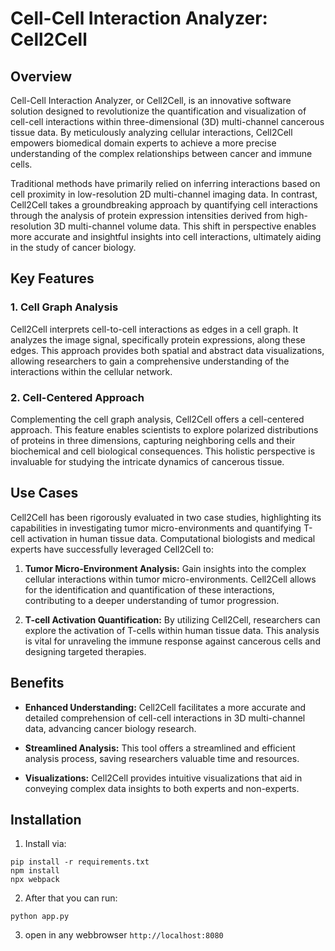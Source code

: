 # Cell-Cell Interaction Analyzer: Cell2Cell

## Overview

Cell-Cell Interaction Analyzer, or Cell2Cell, is an innovative software solution designed to revolutionize the quantification and visualization of cell-cell interactions within three-dimensional (3D) multi-channel cancerous tissue data. By meticulously analyzing cellular interactions, Cell2Cell empowers biomedical domain experts to achieve a more precise understanding of the complex relationships between cancer and immune cells.

Traditional methods have primarily relied on inferring interactions based on cell proximity in low-resolution 2D multi-channel imaging data. In contrast, Cell2Cell takes a groundbreaking approach by quantifying cell interactions through the analysis of protein expression intensities derived from high-resolution 3D multi-channel volume data. This shift in perspective enables more accurate and insightful insights into cell interactions, ultimately aiding in the study of cancer biology.

## Key Features

### 1. Cell Graph Analysis
Cell2Cell interprets cell-to-cell interactions as edges in a cell graph. It analyzes the image signal, specifically protein expressions, along these edges. This approach provides both spatial and abstract data visualizations, allowing researchers to gain a comprehensive understanding of the interactions within the cellular network.

### 2. Cell-Centered Approach
Complementing the cell graph analysis, Cell2Cell offers a cell-centered approach. This feature enables scientists to explore polarized distributions of proteins in three dimensions, capturing neighboring cells and their biochemical and cell biological consequences. This holistic perspective is invaluable for studying the intricate dynamics of cancerous tissue.

## Use Cases

Cell2Cell has been rigorously evaluated in two case studies, highlighting its capabilities in investigating tumor micro-environments and quantifying T-cell activation in human tissue data. Computational biologists and medical experts have successfully leveraged Cell2Cell to:

1. **Tumor Micro-Environment Analysis:** Gain insights into the complex cellular interactions within tumor micro-environments. Cell2Cell allows for the identification and quantification of these interactions, contributing to a deeper understanding of tumor progression.

2. **T-cell Activation Quantification:** By utilizing Cell2Cell, researchers can explore the activation of T-cells within human tissue data. This analysis is vital for unraveling the immune response against cancerous cells and designing targeted therapies.

## Benefits

- **Enhanced Understanding:** Cell2Cell facilitates a more accurate and detailed comprehension of cell-cell interactions in 3D multi-channel data, advancing cancer biology research.

- **Streamlined Analysis:** This tool offers a streamlined and efficient analysis process, saving researchers valuable time and resources.

- **Visualizations:** Cell2Cell provides intuitive visualizations that aid in conveying complex data insights to both experts and non-experts.

## Installation


1. Install via:
```
pip install -r requirements.txt
npm install
npx webpack
```

2. After that you can run:
```
python app.py
```

3. open in any webbrowser ``` http://localhost:8080 ```

